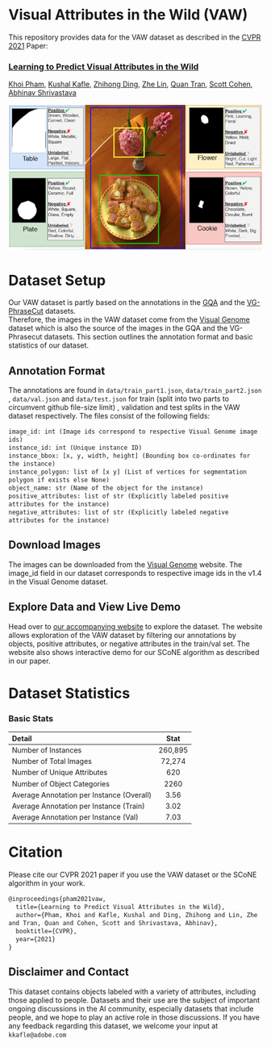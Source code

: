 # Visual Attributes in the Wild (VAW)

This repository provides data for the VAW dataset as described in the <a href="https://openaccess.thecvf.com/content/CVPR2021/html/Pham_Learning_To_Predict_Visual_Attributes_in_the_Wild_CVPR_2021_paper.html" target="_blank">CVPR 2021</a> Paper:

### [Learning to Predict Visual Attributes in the Wild](https://openaccess.thecvf.com/content/CVPR2021/html/Pham_Learning_To_Predict_Visual_Attributes_in_the_Wild_CVPR_2021_paper.html)
[Khoi Pham](https://scholar.google.com/citations?user=o7hS8EcAAAAJ&hl=en),
[Kushal Kafle](https://kushalkafle.com), 
[Zhihong Ding](https://research.adobe.com/person/zhihong-ding/),
[Zhe Lin](https://research.adobe.com/person/zhe-lin/),
[Quan Tran](https://research.adobe.com/person/quan-hung-tran/),
[Scott Cohen](https://research.adobe.com/person/scott-cohen/),
[Abhinav Shrivastava](http://www.cs.umd.edu/~abhinav/)
 
![VAW Main Image](images/vaw_hero.png)

# Dataset Setup

Our VAW dataset is partly based on the annotations in the 
[GQA](https://cs.stanford.edu/people/dorarad/gqa/about.html) and 
the [VG-PhraseCut](https://github.com/ChenyunWu/PhraseCutDataset) datasets.  
Therefore, the images in the VAW dataset come from the [Visual Genome](https://visualgenome.org/) dataset which is also the source of the images in the GQA and the VG-Phrasecut datasets. 
This section outlines the annotation format and basic statistics of our dataset.

## Annotation Format

The annotations are found in ``data/train_part1.json``, ``data/train_part2.json`` , `data/val.json` and `data/test.json` for train (split into two parts to circumvent github file-size limit) , validation and test splits in the VAW dataset respectively.
The files consist of the following fields:

```
image_id: int (Image ids correspond to respective Visual Genome image ids)
instance_id: int (Unique instance ID)
instance_bbox: [x, y, width, height] (Bounding box co-ordinates for the instance)
instance_polygon: list of [x y] (List of vertices for segmentation polygon if exists else None)
object_name: str (Name of the object for the instance)
positive_attributes: list of str (Explicitly labeled positive attributes for the instance)
negative_attributes: list of str (Explicitly labeled negative attributes for the instance)
```

## Download Images

The images can be downloaded from the [Visual Genome](https://visualgenome.org/) website. 
The image_id field in our dataset corresponds to respective image ids in the v1.4 in the Visual Genome dataset.

## Explore Data and View Live Demo
Head over to [our accompanying website](http://vawdataset.com) to explore the dataset. 
The website allows exploration of the VAW dataset by filtering our annotations by objects, positive attributes, or negative attributes in the 
train/val set. The website also shows interactive demo for our SCoNE algorithm as described in our paper.

# Dataset Statistics

### Basic Stats

| Detail      |  Stat |
| :---        |    :----:   |
| Number of Instances      | 260,895       |
| Number of Total Images   | 72,274        |
| Number of Unique Attributes   | 620        |
| Number of Object Categories   | 2260        |
| Average Annotation per Instance (Overall)  | 3.56        |
| Average Annotation per Instance  (Train)  | 3.02       |
| Average Annotation per Instance  (Val)  | 7.03      |

# Citation
Please cite our CVPR 2021 paper if you use the VAW dataset or the SCoNE algorithm in your work.

````
@inproceedings{pham2021vaw,
  title={Learning to Predict Visual Attributes in the Wild},
  author={Pham, Khoi and Kafle, Kushal and Ding, Zhihong and Lin, Zhe and Tran, Quan and Cohen, Scott and Shrivastava, Abhinav},
  booktitle={CVPR},
  year={2021}
}
````

## Disclaimer and Contact

This dataset contains objects labeled with a variety of attributes, including those applied to people. 
Datasets and their use are the subject of important ongoing discussions in the AI community, 
especially datasets that include people, and we hope to play an active role in those discussions. 
If you have any feedback regarding this dataset, we welcome your input at `kkafle@adobe.com`

